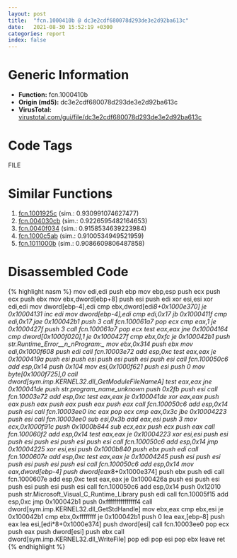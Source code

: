 ```yaml
---
layout: post
title:  "fcn.1000410b @ dc3e2cdf680078d293de3e2d92ba613c"
date:   2021-08-30 15:52:19 +0300
categories: report
index: false
---
```


# Generic Information
- **Function:** fcn.1000410b
- **Origin (md5):** dc3e2cdf680078d293de3e2d92ba613c
- **VirusTotal:** [virustotal.com/gui/file/dc3e2cdf680078d293de3e2d92ba613c][virustotal_ref]

# Code Tags
<span class="tag" id="FILE">FILE</span>


# Similar Functions

1. [fcn.1001925c][similar_1_ref] (sim.: 0.930991074627477)
2. [fcn.004030cb][similar_2_ref] (sim.: 0.9226595482164653)
3. [fcn.0040f034][similar_3_ref] (sim.: 0.9158534639223984)
4. [fcn.1000c5ab][similar_4_ref] (sim.: 0.9100534949521959)
5. [fcn.1011000b][similar_5_ref] (sim.: 0.9086609806487858)


# Disassembled Code

{% highlight nasm %}
mov edi,edi
push ebp
mov ebp,esp
push ecx
push ecx
push ebx
mov ebx,dword[ebp+8]
push esi
push edi
xor esi,esi
xor edi,edi
mov dword[ebp-4],edi
cmp ebx,dword[edi*8+0x1000e370]
je 0x10004131
inc edi
mov dword[ebp-4],edi
cmp edi,0x17
jb 0x1000411f
cmp edi,0x17
jae 0x100042b1
push 3
call fcn.100061a7
pop ecx
cmp eax,1
je 0x1000427f
push 3
call fcn.100061a7
pop ecx
test eax,eax
jne 0x10004164
cmp dword[0x1000f020],1
je 0x1000427f
cmp ebx,0xfc
je 0x100042b1
push str.Runtime_Error__n_nProgram:_
mov ebx,0x314
push ebx
mov edi,0x1000f608
push edi
call fcn.10003e72
add esp,0xc
test eax,eax
je 0x1000419a
push esi
push esi
push esi
push esi
push esi
call fcn.100050c6
add esp,0x14
push 0x104
mov esi,0x1000f621
push esi
push 0
mov byte[0x1000f725],0
call dword[sym.imp.KERNEL32.dll_GetModuleFileNameA]
test eax,eax
jne 0x100041de
push str._program_name_unknown_
push 0x2fb
push esi
call fcn.10003e72
add esp,0xc
test eax,eax
je 0x100041de
xor eax,eax
push eax
push eax
push eax
push eax
push eax
call fcn.100050c6
add esp,0x14
push esi
call fcn.10003ee0
inc eax
pop ecx
cmp eax,0x3c
jbe 0x10004223
push esi
call fcn.10003ee0
sub esi,0x3b
add eax,esi
push 3
mov ecx,0x1000f91c
push 0x1000b844
sub ecx,eax
push ecx
push eax
call fcn.100060f2
add esp,0x14
test eax,eax
je 0x10004223
xor esi,esi
push esi
push esi
push esi
push esi
push esi
call fcn.100050c6
add esp,0x14
jmp 0x10004225
xor esi,esi
push 0x1000b840
push ebx
push edi
call fcn.1000607e
add esp,0xc
test eax,eax
je 0x10004245
push esi
push esi
push esi
push esi
push esi
call fcn.100050c6
add esp,0x14
mov eax,dword[ebp-4]
push dword[eax*8+0x1000e374]
push ebx
push edi
call fcn.1000607e
add esp,0xc
test eax,eax
je 0x1000426a
push esi
push esi
push esi
push esi
push esi
call fcn.100050c6
add esp,0x14
push 0x12010
push str.Microsoft_Visual_C_Runtime_Library
push edi
call fcn.10005f15
add esp,0xc
jmp 0x100042b1
push 0xfffffffffffffff4
call dword[sym.imp.KERNEL32.dll_GetStdHandle]
mov ebx,eax
cmp ebx,esi
je 0x100042b1
cmp ebx,0xffffffff
je 0x100042b1
push 0
lea eax,[ebp-8]
push eax
lea esi,[edi*8+0x1000e374]
push dword[esi]
call fcn.10003ee0
pop ecx
push eax
push dword[esi]
push ebx
call dword[sym.imp.KERNEL32.dll_WriteFile]
pop edi
pop esi
pop ebx
leave 
ret 
{% endhighlight %}


[similar_1_ref]: /report/fcn.1001925c@01917ef1a6330a4695a0deaf2b7bc13a
[similar_2_ref]: /report/fcn.004030cb@eb7f7fa38880dd66bab8caf5987e5b1a
[similar_3_ref]: /report/fcn.0040f034@b7a5b92638cb734d6411e4abb8a97a82
[similar_4_ref]: /report/fcn.1000c5ab@090dc3a8da6aa33c667b678303e4bdd6
[similar_5_ref]: /report/fcn.1011000b@89dc67d2f980e8488f97b1bf8cb24258
[virustotal_ref]: https://www.virustotal.com/gui/file/dc3e2cdf680078d293de3e2d92ba613c